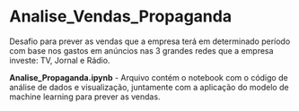 # Analise_Vendas_Propaganda
Desafio para prever as vendas que a empresa terá em determinado período com base nos gastos em anúncios nas 3 grandes redes que a empresa investe: TV, Jornal e Rádio.

**Analise_Propaganda.ipynb** -  Arquivo contém o notebook com o código de análise de dados e visualização, juntamente com a aplicação do modelo de machine learning para prever as vendas.
